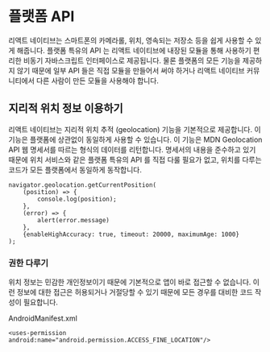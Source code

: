 # 플랫폼 API

리액트 네이티브는 스마트폰의 카메라롤, 위치, 영속되는 저장소 등을 쉽게 사용할 수 있게 해줍니다. 플랫폼 특유의 API 는 리액트 네이티브에 내장된 모듈을 통해 사용하기 편리한 비동기 자바스크립트 인터페이스로 제공됩니다. 물론 플랫폼의 모든 기능을 제공하지 않기 때문에 일부 API 들은 직접 모듈을 만들어서 써야 하거나 리액트 네이티브 커뮤니티에서 다른 사람이 만든 모듈을 사용해야 합니다. 

## 지리적 위치 정보 이용하기
리액트 네이티브는 지리적 위치 추적 (geolocation) 기능을 기본적으로 제공합니다. 이 기능은 플랫폼에 상관없이 동일하게 사용할 수 있습니다. 이 기능은 MDN Geolocation API 웹 명세서를 따르는 형식의 데이터를 리턴합니다. 명세서의 내용을 준수하고 있기 때문에 위치 서비스와 같은 플랫폼 특유의 API 를 직접 다룰 필요가 없고, 위치를 다루는 코드가 모든 플랫폼에서 동일하게 동작합니다. 

```
navigator.geolocation.getCurrentPosition(  
    (position) => {  
        console.log(position);  
    },  
    (error) => {  
        alert(error.message)  
    },  
    {enableHighAccuracy: true, timeout: 20000, maximumAge: 1000}  
);
```

### 권한 다루기
위치 정보는 민감한 개인정보이기 때문에 기본적으로 앱이 바로 접근할 수 없습니다. 이런 정보에 대한 접근은 허용되거나 거절당할 수 있기 때문에 모든 경우를 대비한 코드 작성이 필요합니다. 

AndroidManifest.xml
```
<uses-permission android:name="android.permission.ACCESS_FINE_LOCATION"/>
```
<!--stackedit_data:
eyJoaXN0b3J5IjpbLTU1Mjg2MTEwLDE4MjM3NTA5OTUsMTIzMD
c2OTgxMCwxMjIxOTc0ODM0XX0=
-->